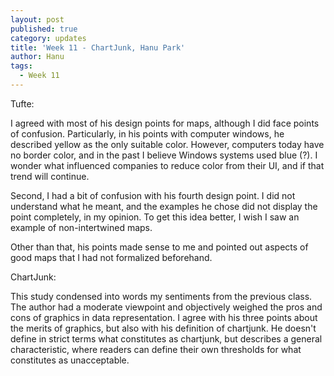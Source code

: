 ```yaml
---
layout: post
published: true
category: updates
title: 'Week 11 - ChartJunk, Hanu Park'
author: Hanu
tags:
  - Week 11
---
```

Tufte:

I agreed with most of his design points for maps, although I did face points of confusion. Particularly, in his points with computer windows, he described yellow as the only suitable color. However, computers today have no border color, and in the past I believe Windows systems used blue (?). I wonder what influenced companies to reduce color from their UI, and if that trend will continue. 

Second, I had a bit of confusion with his fourth design point. I did not understand what he meant, and the examples he chose did not display the point completely, in my opinion. To get this idea better, I wish I saw an example of non-intertwined maps.

Other than that, his points made sense to me and pointed out aspects of good maps that I had not formalized beforehand.

ChartJunk:

This study condensed into words my sentiments from the previous class. The author had a moderate viewpoint and objectively weighed the pros and cons of graphics in data representation. I agree with his three points about the merits of graphics, but also with his definition of chartjunk. He doesn't define in strict terms what constitutes as chartjunk, but describes a general characteristic, where readers can define their own thresholds for what constitutes as unacceptable.